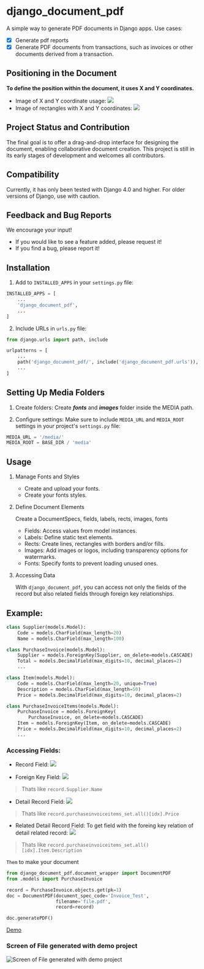 # django_document_pdf

A simple way to generate PDF documents in Django apps.
Use cases:
- [x] Generate pdf reports
- [x] Generate PDF documents from transactions, such as invoices or other documents derived from a transaction.

## Positioning in the Document

**To define the position within the document, it uses X and Y coordinates.**
- Image of X and Y coordinate usage:
![](https://github.com/oegpyg/django_document_pdf/blob/main/pictures/images_xy.png)
- Image of rectangles with X and Y coordinates:
![](https://github.com/oegpyg/django_document_pdf/blob/main/pictures/rects_xy.png)

## Project Status and Contribution

The final goal is to offer a drag-and-drop interface for designing the document, enabling collaborative document creation. This project is still in its early stages of development and welcomes all contributors.

## Compatibility

Currently, it has only been tested with Django 4.0 and higher. For older versions of Django, use with caution.

## Feedback and Bug Reports

We encourage your input!
- If you would like to see a feature added, please request it!
- If you find a bug, please report it!

## Installation

1. Add to `INSTALLED_APPS` in your `settings.py` file:

```python
INSTALLED_APPS = [
    ...
    'django_document_pdf',
    ...
]
```

2. Include URLs in `urls.py` file:

```python
from django.urls import path, include

urlpatterns = [
    ...
    path('django_document_pdf/', include('django_document_pdf.urls')),
    ...
]
```

## Setting Up Media Folders

1. Create folders:
Create **_fonts_** and **_images_** folder inside the MEDIA path.

2. Configure settings:
Make sure to include `MEDIA_URL` and `MEDIA_ROOT` settings in your project's `settings.py` file:
```python
MEDIA_URL = '/media/'
MEDIA_ROOT = BASE_DIR / 'media'
```

## Usage

1. Manage Fonts and Styles

    - Create and upload your fonts.
    - Create your fonts styles.

2. Define Document Elements

    Create a DocumentSpecs, fields, labels, rects, images, fonts

    - Fields: Access values from model instances.
    - Labels: Define static text elements.
    - Rects: Create lines, rectangles with borders and/or fills.
    - Images: Add images or logos, including transparency options for watermarks.
    - Fonts: Specify fonts to prevent loading unused ones.

3. Accessing Data

    With `django_document_pdf`, you can access not only the fields of the record but also related fields through foreign key relationships.

## Example:
```python
class Supplier(models.Model):
    Code = models.CharField(max_length=20)
    Name = models.CharField(max_length=100)

class PurchaseInvoice(models.Model):
    Supplier = models.ForeignKey(Supplier, on_delete=models.CASCADE)
    Total = models.DecimalField(max_digits=10, decimal_places=2)
    ...

class Item(models.Model):
    Code = models.CharField(max_length=20, unique=True)
    Description = models.CharField(max_length=50)
    Price = models.DecimalField(max_digits=10, decimal_places=2)

class PurchaseInvoiceItems(models.Model):
    PurchaseInvoice = models.ForeignKey(
        PurchaseInvoice, on_delete=models.CASCADE)
    Item = models.ForeignKey(Item, on_delete=models.CASCADE)
    Price = models.DecimalField(max_digits=10, decimal_places=2)
    ...
```

### Accessing Fields:
- Record Field:
![](https://github.com/oegpyg/django_document_pdf/blob/main/pictures/1_ddp.png)


- Foreign Key Field:
![](https://github.com/oegpyg/django_document_pdf/blob/main/pictures/2_ddp.png)

> Thats like `record.Supplier.Name`


- Detail Record Field:
![](https://github.com/oegpyg/django_document_pdf/blob/main/pictures/3_ddp.png)

> Thats like `record.purchaseinvoiceitems_set.all()[idx].Price`

- Related Detail Record Field:
To get field with the foreing key relation of detail related record:
![](https://github.com/oegpyg/django_document_pdf/blob/main/pictures/4_ddp.png)

> Thats like `record.purchaseinvoiceitems_set.all()[idx].Item.Description`


`Them` to make your document
```python
from django_document_pdf.document_wrapper import DocumentPDF
from .models import PurchaseInvoice

record = PurchaseInvoice.objects.get(pk=1)
doc = DocumentPDF(document_spec_code='Invoice_Test',
                  filename='file.pdf',
                  record=record)

doc.generatePDF()
```


[Demo](https://github.com/oegpyg/django_document_pdf_demo)
### Screen of File generated with demo project
![Screen of File generated with demo project](https://github.com/oegpyg/django_document_pdf_demo/blob/main/file.png)
